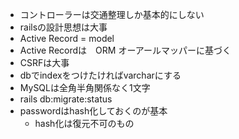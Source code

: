 - コントローラーは交通整理しか基本的にしない
- railsの設計思想は大事
- Active Record = model
- Active Recordは　ORM オーアールマッパーに基づく
- CSRFは大事
- dbでindexをつけたければvarcharにする
- MySQLは全角半角関係なく1文字
- rails db:migrate:status
- passwordはhash化しておくのが基本
  - hash化は復元不可のもの
